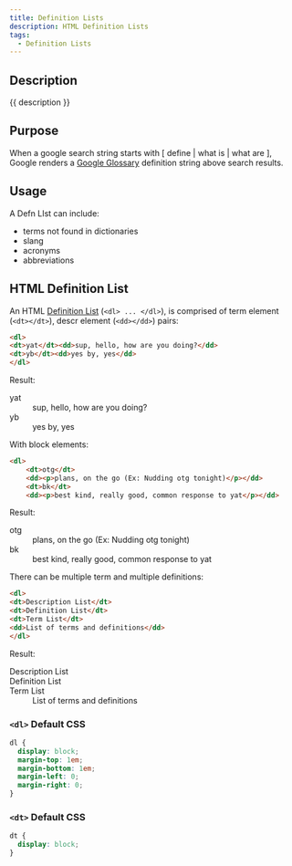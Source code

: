 ```yaml
---
title: Definition Lists
description: HTML Definition Lists
tags:
  - Definition Lists
---
```


## Description

{{ description }}

## Purpose

When a google search string starts with [ define | what is | what are ], Google renders a [Google Glossary](https://cloud.google.com/translate/docs/advanced/glossary#format-glossary) definition string above search results.

## Usage

A Defn LIst can include:

- terms not found in dictionaries
- slang
- acronyms
- abbreviations

## HTML Definition List

An HTML [Definition List](https://www.w3.org/MarkUp/html3/deflists.html) (`<dl> ... </dl>`), is comprised of term element (`<dt></dt>`),  descr element (`<dd></dd>`) pairs:

```html
<dl>
<dt>yat</dt><dd>sup, hello, how are you doing?</dd>
<dt>yb</dt><dd>yes by, yes</dd>
</dl>
```

Result:

<dl>
<dt>yat</dt><dd>sup, hello, how are you doing?</dd>
<dt>yb</dt><dd>yes by, yes</dd>
</dl>

With block elements:

```html
<dl>
    <dt>otg</dt>
    <dd><p>plans, on the go (Ex: Nudding otg tonight)</p></dd>
    <dt>bk</dt>
    <dd><p>best kind, really good, common response to yat</p></dd>
```

Result:

<dl>
<dt>otg</dt><dd>plans, on the go (Ex: Nudding otg tonight)</dd>
<dt>bk</dt><dd>best kind, really good, common response to yat</dd>
</dl>

There can be multiple term and multiple definitions:


```html
<dl>
<dt>Description List</dt>
<dt>Definition List</dt>
<dt>Term List</dt>
<dd>List of terms and definitions</dd>
</dl>
```

Result:

<dl>
<dt>Description List</dt>
<dt>Definition List</dt>
<dt>Term List</dt>
<dd>List of terms and definitions</dd>
</dl>

### `<dl>` Default CSS

```css
dl {
  display: block;
  margin-top: 1em;
  margin-bottom: 1em;
  margin-left: 0;
  margin-right: 0;
}
```

### `<dt>` Default CSS

```css
dt {
  display: block;
}
```
